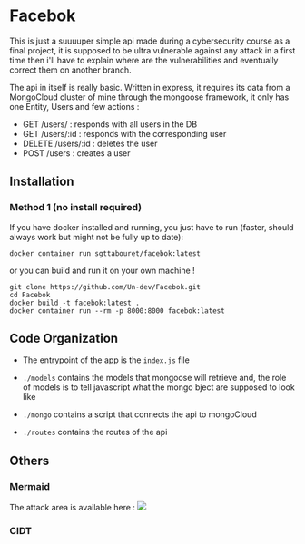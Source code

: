 # Facebok

This is just a suuuuper simple api made during a cybersecurity course as a final project, 
it is supposed to be ultra vulnerable against any attack in a first time then i'll have to explain where are the vulnerabilities and eventually correct them on another branch.

The api in itself is really basic. Written in express, it requires its data from a MongoCloud cluster of mine through the mongoose framework, it only has one Entity, Users and few actions :

* GET /users/ : responds with all users in the DB
* GET /users/:id : responds with the corresponding user
* DELETE /users/:id : deletes the user
* POST /users : creates a user


## Installation

### Method 1 (no install required)

If you have docker installed and running, you just have to run (faster, should always work but might not be fully up to date):

```
docker container run sgttabouret/facebok:latest
```

or you can build and run it on your own machine !

```
git clone https://github.com/Un-dev/Facebok.git
cd Facebok
docker build -t facebok:latest .
docker container run --rm -p 8000:8000 facebok:latest
```

## Code Organization

* The entrypoint of the app is the ```index.js``` file

* ```./models``` contains the models that mongoose will retrieve and, the role of models is to tell javascript what the mongo bject are supposed to look like

* ```./mongo``` contains a script that connects the api to mongoCloud

* ```./routes``` contains the routes of the api

## Others

### Mermaid

The attack area is available here : [![](https://mermaid.ink/img/eyJjb2RlIjoiZ3JhcGggVERcbiAgWltHb29nbGUgU2VydmVyc10gLS0-IFkobW9uZ29DbG91ZClcbiAgWSAtLT4gWChBdGxhcyBzZXJ2aWNlcylcbiAgWCAtLT4gVyhTaGFyZWQgQ2x1c3RlcilcbiAgVyAtLT4gVihNb25nb0RCKVxuXG4gIEFbT1NdIC0tPiBCKFdpbmRvd3MvTWFjT3MvTGludXgpXG4gIEIgLS0-IEMoZG9ja2VyKVxuICBDIC0tPiBEW1JFU1QtQVBJXVxuICBEIC0tPiBFJyhHRVQgL3VzZXJzKVxuICBEIC0tPiBGJyhHRVQgL3VzZXJzL2lkKVxuICBEIC0tPiBFKEV4cHJlc3MvTW9uZ29vc2UpXG4gIEUgLS0-IEYoYWN0dWFsIGNvZGUpIFxuXG5cdFx0IiwibWVybWFpZCI6eyJ0aGVtZSI6ImRlZmF1bHQifSwidXBkYXRlRWRpdG9yIjpmYWxzZX0)](https://mermaid-js.github.io/mermaid-live-editor/#/edit/eyJjb2RlIjoiZ3JhcGggVERcbiAgWltHb29nbGUgU2VydmVyc10gLS0-IFkobW9uZ29DbG91ZClcbiAgWSAtLT4gWChBdGxhcyBzZXJ2aWNlcylcbiAgWCAtLT4gVyhTaGFyZWQgQ2x1c3RlcilcbiAgVyAtLT4gVihNb25nb0RCKVxuXG4gIEFbT1NdIC0tPiBCKFdpbmRvd3MvTWFjT3MvTGludXgpXG4gIEIgLS0-IEMoZG9ja2VyKVxuICBDIC0tPiBEW1JFU1QtQVBJXVxuICBEIC0tPiBFJyhHRVQgL3VzZXJzKVxuICBEIC0tPiBGJyhHRVQgL3VzZXJzL2lkKVxuICBEIC0tPiBFKEV4cHJlc3MvTW9uZ29vc2UpXG4gIEUgLS0-IEYoYWN0dWFsIGNvZGUpIFxuXG5cdFx0IiwibWVybWFpZCI6eyJ0aGVtZSI6ImRlZmF1bHQifSwidXBkYXRlRWRpdG9yIjpmYWxzZX0)

### CIDT

